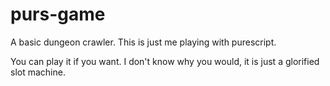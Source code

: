 # purs-game
A basic dungeon crawler. This is just me playing with purescript.

You can play it if you want. I don't know why you would, it is just a glorified slot machine. 
